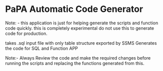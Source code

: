 #  PaPA Automatic Code Generator

Note: - this application is just for helping generate the scripts and function code quickly. this is completely experimental do not use this to generate code for production.


takes .sql input file with only table structure exported by SSMS
Generates the code for SQL and Function APP

Note:- Always Review the code and make the required changes before running the scripts and replacing the functions generated from this.
